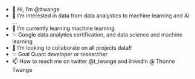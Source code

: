 - 👋 Hi, I’m @ttwange
- 👀 I’m interested in data from data analystics to machine learning and Ai ...
- 🌱 I’m currently learning machine learning 
- ✨ Google data analytics certification, and data science and machine learning
- 💞️ I’m looking to collaborate on all projects data!!
- ✨ Goal Quant developer or researcher
- 📫 How to reach me on twitter @t_twange and linkedln @ Thonne Twange

<!---
ttwange/ttwange is a ✨ special ✨ repository because its `README.md` (this file) appears on your GitHub profile.
You can click the Preview link to take a look at your changes.
--->
